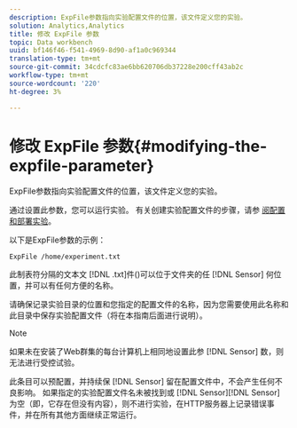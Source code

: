 ```yaml
---
description: ExpFile参数指向实验配置文件的位置，该文件定义您的实验。
solution: Analytics,Analytics
title: 修改 ExpFile 参数
topic: Data workbench
uuid: bf146f46-f541-4969-8d90-af1a0c969344
translation-type: tm+mt
source-git-commit: 34cdcfc83ae6bb620706db37228e200cff43ab2c
workflow-type: tm+mt
source-wordcount: '220'
ht-degree: 3%

---
```



# 修改 ExpFile 参数{#modifying-the-expfile-parameter}

ExpFile参数指向实验配置文件的位置，该文件定义您的实验。

通过设置此参数，您可以运行实验。 有关创建实验配置文件的步骤，请参 [阅配置和部署实验](../../../home/c-undst-ctrld-exp/t-crt-ctrld-exp/c-cnfg-dply-exp.md#concept-50f1de0242904698937bb72b3ea1b429)。

以下是ExpFile参数的示例：

```
ExpFile /home/experiment.txt
```

此制表符分隔的文本文 [!DNL .txt]件()可以位于文件夹的任 [!DNL Sensor] 何位置，并可以有任何方便的名称。

请确保记录实验目录的位置和您指定的配置文件的名称，因为您需要使用此名称和此目录中保存实验配置文件（将在本指南后面进行说明）。

>[!NOTE]
>
>如果未在安装了Web群集的每台计算机上相同地设置此参 [!DNL Sensor] 数，则无法进行受控试验。

此条目可以预配置，并持续保 [!DNL Sensor] 留在配置文件中，不会产生任何不良影响。 如果指定的实验配置文件名未被找到或 [!DNL Sensor][!DNL Sensor] 为空（即，它存在但没有内容），则不进行实验，在HTTP服务器上记录错误事件，并在所有其他方面继续正常运行。
